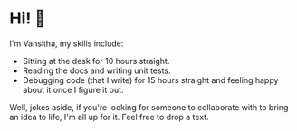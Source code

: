 # Hi! 👋

I'm Vansitha, my skills include:
- Sitting at the desk for 10 hours straight.
- Reading the docs and writing unit tests.
- Debugging code (that I write) for 15 hours straight and feeling happy about it once I figure it out.

Well, jokes aside, if you're looking for someone to collaborate with to bring an idea to life, I'm all up for it. Feel free to drop a text.
